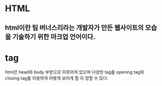 # HTML
html이란 팀 버너스리라는 개발자가 만든 웹사이트의 모습을 기술하기 위한 마크업 언어이다.
---- 

# tag
html은 head와 body 부분으로 이루어져 있으며 다양한 tag를 opening tag와 closing tag를 이용하여 어떻게 보이게 할 지 정할 수 있다.
